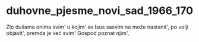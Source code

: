 # duhovne_pjesme_novi_sad_1966_170
Zlo dušama onima svim' u kojim' se Isus sasvim ne može nastanit', po volji objavit', premda je već svim' Gospod poznat njim',